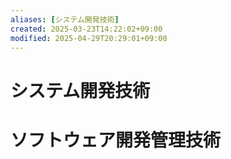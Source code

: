 ```yaml
---
aliases: [システム開発技術]
created: 2025-03-23T14:22:02+09:00
modified: 2025-04-29T20:29:01+09:00
---
```


# システム開発技術
# ソフトウェア開発管理技術